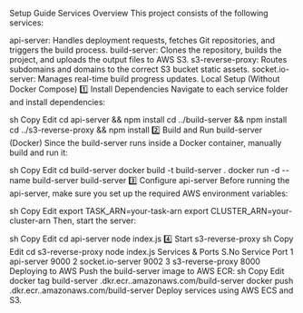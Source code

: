 Setup Guide
Services Overview
This project consists of the following services:

api-server: Handles deployment requests, fetches Git repositories, and triggers the build process.
build-server: Clones the repository, builds the project, and uploads the output files to AWS S3.
s3-reverse-proxy: Routes subdomains and domains to the correct S3 bucket static assets.
socket.io-server: Manages real-time build progress updates.
Local Setup (Without Docker Compose)
1️⃣ Install Dependencies
Navigate to each service folder and install dependencies:

sh
Copy
Edit
cd api-server && npm install
cd ../build-server && npm install
cd ../s3-reverse-proxy && npm install
2️⃣ Build and Run build-server (Docker)
Since the build-server runs inside a Docker container, manually build and run it:

sh
Copy
Edit
cd build-server
docker build -t build-server .
docker run -d --name build-server build-server
3️⃣ Configure api-server
Before running the api-server, make sure you set up the required AWS environment variables:

sh
Copy
Edit
export TASK_ARN=your-task-arn
export CLUSTER_ARN=your-cluster-arn
Then, start the server:

sh
Copy
Edit
cd api-server
node index.js
4️⃣ Start s3-reverse-proxy
sh
Copy
Edit
cd s3-reverse-proxy
node index.js
Services & Ports
S.No	Service	Port
1	api-server	9000
2	socket.io-server	9002
3	s3-reverse-proxy	8000
Deploying to AWS
Push the build-server image to AWS ECR:
sh
Copy
Edit
docker tag build-server <aws-account-id>.dkr.ecr.<region>.amazonaws.com/build-server
docker push <aws-account-id>.dkr.ecr.<region>.amazonaws.com/build-server
Deploy services using AWS ECS and S3.

